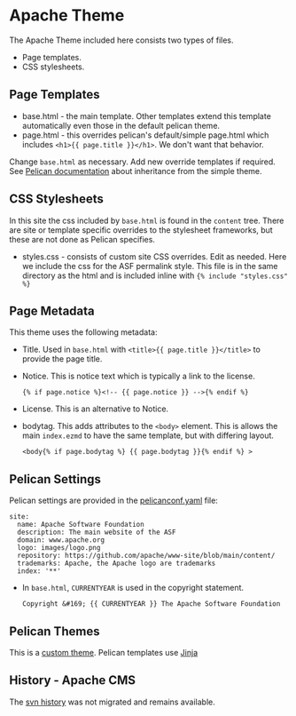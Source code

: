 # Apache Theme

The Apache Theme included here consists two types of files.

- Page templates.
- CSS stylesheets.

## Page Templates

- base.html - the main template. Other templates extend this template automatically even those in the default pelican theme.
- page.html - this overrides pelican's default/simple page.html which includes `<h1>{{ page.title }}</h1>`.
  We don't want that behavior.

Change `base.html` as necessary. Add new override templates if required.
See [Pelican documentation](https://docs.getpelican.com/en/latest/themes.html#inheritance) about inheritance from the simple theme.

## CSS Stylesheets

In this site the css included by `base.html` is found in the `content` tree.
There are site or template specific overrides to the stylesheet frameworks, but these are not done as Pelican specifies.

- styles.css - consists of custom site CSS overrides. Edit as needed. Here we include the css for the ASF permalink style.
  This file is in the same directory as the html and is included inline with `{% include "styles.css" %}`

## Page Metadata

This theme uses the following metadata:

- Title. Used in `base.html` with `<title>{{ page.title }}</title>` to provide the page title.

- Notice. This is notice text which is typically a link to the license.

  `{% if page.notice %}<!-- {{ page.notice }} -->{% endif %}`

- License. This is an alternative to Notice.

- bodytag. This adds attributes to the `<body>` element.
  This is allows the main `index.ezmd` to have the same template, but with differing layout.

  `<body{% if page.bodytag %} {{ page.bodytag }}{% endif %} >`   

## Pelican Settings

Pelican settings are provided in the [pelicanconf.yaml](../../../pelicanconf.yaml) file:

```
site:
  name: Apache Software Foundation
  description: The main website of the ASF 
  domain: www.apache.org
  logo: images/logo.png
  repository: https://github.com/apache/www-site/blob/main/content/
  trademarks: Apache, the Apache logo are trademarks
  index: '**'
```


- In `base.html`, `CURRENTYEAR` is used in the copyright statement.

  `Copyright &#169; {{ CURRENTYEAR }} The Apache Software Foundation`


## Pelican Themes

This is a [custom theme][1]. Pelican templates use [Jinja][2]

## History - Apache CMS

The [svn history](https://svn.apache.org/viewvc/infrastructure/site/trunk/templates) was not migrated and remains available.


[1]: https://docs.getpelican.com/en/latest/themes.html
[2]: https://jinja.palletsprojects.com/en/3.0.x/
